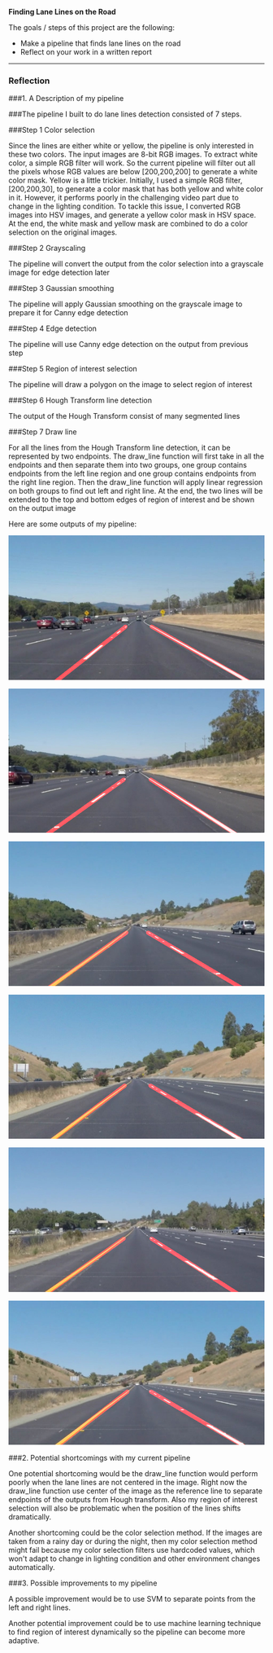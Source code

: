 **Finding Lane Lines on the Road**

The goals / steps of this project are the following:
* Make a pipeline that finds lane lines on the road
* Reflect on your work in a written report


[//]: # (Image References)

[image1]: ./test_images/processed_solidWhiteCurve.jpg "SolidWhiteCurveOutput"

[image2]: ./test_images/processed_solidWhiteRight.jpg "SolidWhiteRightOutput"

[image3]: ./test_images/processed_solidYellowCurve.jpg "SolidYellowCurveOutput"

[image4]: ./test_images/processed_solidYellowCurve2.jpg "SolidYellowCurve2Output"

[image5]: ./test_images/processed_solidYellowLeft.jpg "SolidYellowLeftOutput"

[image6]: ./test_images/processed_whiteCarLaneSwitch.jpg "WhiteCarLaneSwitchOutput"
---

### Reflection

###1. A Description of my pipeline 


###The pipeline I built to do lane lines detection consisted of 7 steps.

###Step 1 Color selection

Since the lines are either white or yellow, the pipeline is only interested in these two colors. 
The input images are 8-bit RGB images. To extract white color, a simple RGB filter will work. So the current pipeline will filter out all the pixels whose RGB values are below [200,200,200] to generate a white color mask. Yellow is a little trickier. Initially, I used a simple RGB filter, [200,200,30], to generate a color mask that has both yellow and white color in it. However, it performs poorly in the challenging video part due to change in the lighting condition. To tackle this issue, I converted RGB images into HSV images, and generate a yellow color mask in HSV space. At the end, the white mask and yellow mask are combined to do a color selection on the original images. 

###Step 2 Grayscaling

The pipeline will convert the output from the color selection into a grayscale image for edge detection later

###Step 3 Gaussian smoothing

The pipeline will apply Gaussian smoothing on the grayscale image to prepare it for Canny edge detection

###Step 4 Edge detection

The pipeline will use Canny edge detection on the output from previous step

###Step 5 Region of interest selection

The pipeline will draw a polygon on the image to select region of interest

###Step 6 Hough Transform line detection

The output of the Hough Transform consist of many segmented lines

###Step 7 Draw line

For all the lines from the Hough Transform line detection, it can be represented by two endpoints. The draw_line function will first take in all the endpoints and then separate them into two groups, one group contains endpoints from the left line region and one group contains endpoints from the right line region. Then the draw_line function will apply linear regression on both groups to find out left and right line. At the end, the two lines will be extended to the top and bottom edges of region of interest and be shown on the output image 


Here are some outputs of my pipeline: 

![alt text][image1]

![alt text][image2]

![alt text][image3]

![alt text][image4]

![alt text][image5]

![alt text][image6]


###2. Potential shortcomings with my current pipeline


One potential shortcoming would be the draw_line function would perform poorly when the lane lines are not centered in the image. Right now the draw_line function use center of the image as the reference line to separate endpoints of the outputs from Hough transform. Also my region of interest selection will also be problematic when the position of the lines shifts dramatically. 

Another shortcoming could be the color selection method. If the images are taken from a rainy day or during the night, then my color selection method might fail because my color selection filters use hardcoded values, which won't adapt to change in lighting condition and other environment changes automatically. 


###3. Possible improvements to my pipeline

A possible improvement would be to use SVM to separate points from the left and right lines.

Another potential improvement could be to use machine learning technique to find region of interest dynamically so the pipeline can become more adaptive. 